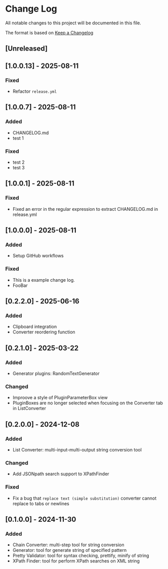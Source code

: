 # Change Log

All notable changes to this project will be documented in this file.

The format is based on [Keep a Changelog](https://keepachangelog.com/en/1.1.0/)

## [Unreleased]

## [1.0.0.13] - 2025-08-11

### Fixed

* Refactor `release.yml`

## [1.0.0.7] - 2025-08-11

### Added

* CHANGELOG.md
* test 1

### Fixed

* test 2
* test 3

## [1.0.0.1] - 2025-08-11

### Fixed

* Fixed an error in the regular expression to extract CHANGELOG.md in release.yml

## [1.0.0.0] - 2025-08-11

### Added

* Setup GitHub workflows

### Fixed

* This is a example change log.
* FooBar

## [0.2.2.0] - 2025-06-16

### Added

* Clipboard integration
* Converter reordering function

## [0.2.1.0] - 2025-03-22

### Added

* Generator plugins: RandomTextGenerator

### Changed

* Improove a style of PluginParameterBox view
* PluginBoxes are no longer selected when focusing on the Converter tab in ListConverter

## [0.2.0.0] - 2024-12-08

### Added

* List Converter: multi-input-multi-output string conversion tool

### Changed

* Add JSONpath search support to XPathFinder

### Fixed

* Fix a bug that `replace text (simple substitution)` converter cannot replace to tabs or newlines

## [0.1.0.0] - 2024-11-30

### Added

* Chain Converter: multi-step tool for string conversion
* Generator: tool for generate string of specified pattern
* Pretty Validator: tool for syntax checking, prettify, minify of string
* XPath Finder: tool for perform XPath searches on XML string